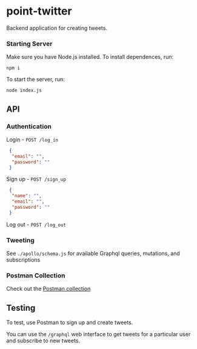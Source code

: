# point-twitter

Backend application for creating tweets.

### Starting Server

Make sure you have Node.js installed. To install dependences, run:

```
npm i
```

To start the server, run:

```
node index.js
```

## API

### Authentication 

Login - `POST /log_in`
```json
 {
  "email": "",
  "password": ""
 }
```

Sign up - `POST /sign_up`
```json
 {
  "name": "",
  "email": "",
  "password": ""
 }
```

Log out - `POST /log_out`

### Tweeting

See `./apollo/schema.js` for available Graphql queries, mutations, and subscriptions

### Postman Collection

Check out the [Postman collection](https://www.getpostman.com/collections/7d0a362df80400358a6d)

## Testing

To test, use Postman to sign up and create tweets.

You can use the `/graphql` web interface to get tweets for a particular user and subscribe to new tweets.
